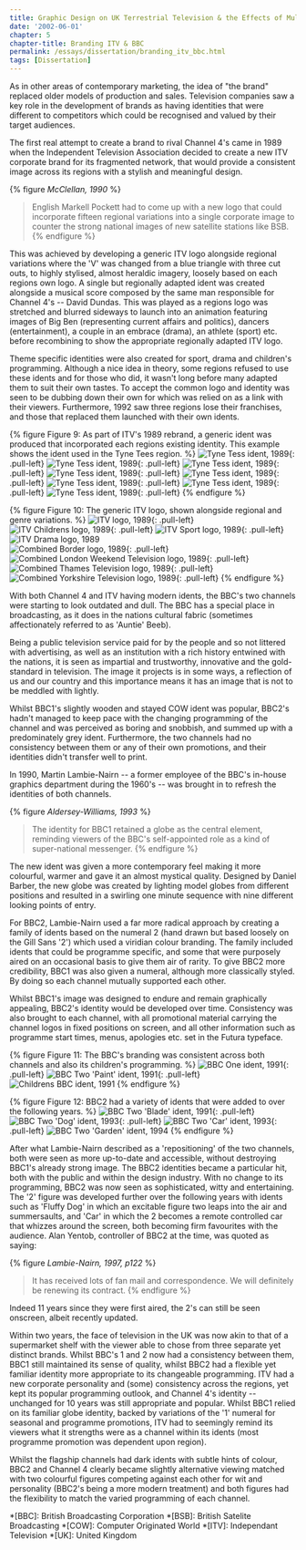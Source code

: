 ```yaml
---
title: Graphic Design on UK Terrestrial Television & the Effects of Multi-Channel Growth
date: '2002-06-01'
chapter: 5
chapter-title: Branding ITV & BBC
permalink: /essays/dissertation/branding_itv_bbc.html
tags: [Dissertation]
---
```

As in other areas of contemporary marketing, the idea of "the brand" replaced older models of production and sales. Television companies saw a key role in the development of brands as having identities that were different to competitors which could be recognised and valued by their target audiences.

The first real attempt to create a brand to rival Channel 4's came in 1989 when the Independent Television Association decided to create a new ITV corporate brand for its fragmented network, that would provide a consistent image across its regions with a stylish and meaningful design.

{% figure <cite>McClellan, 1990</cite> %}
> English Markell Pockett had to come up with a new logo that could incorporate fifteen regional variations into a single corporate image to counter the strong national images of new satellite stations like BSB.
{% endfigure %}

This was achieved by developing a generic ITV logo alongside regional variations where the 'V' was changed from a blue triangle with three cut outs, to highly stylised, almost heraldic imagery, loosely based on each regions own logo. A single but regionally adapted ident was created alongside a musical score composed by the same man responsible for Channel 4's -- David Dundas. This was played as a regions logo was stretched and blurred sideways to launch into an animation featuring images of Big Ben (representing current affairs and politics), dancers (entertainment), a couple in an embrace (drama), an athlete (sport) etc. before recombining to show the appropriate regionally adapted ITV logo.

Theme specific identities were also created for sport, drama and children's programming. Although a nice idea in theory, some regions refused to use these idents and for those who did, it wasn't long before many adapted them to suit their own tastes. To accept the common logo and identity was seen to be dubbing down their own for which was relied on as a link with their viewers. Furthermore, 1992 saw three regions lose their franchises, and those that replaced them launched with their own idents.

{% figure Figure 9: As part of ITV's 1989 rebrand, a generic ident was produced that incorporated each regions existing identity. This example shows the ident used in the Tyne Tees region. %}
![Tyne Tess ident, 1989](/assets/images/essays/dissertation/figure-9a.png){: .pull-left}
![Tyne Tess ident, 1989](/assets/images/essays/dissertation/figure-9b.png){: .pull-left}
![Tyne Tess ident, 1989](/assets/images/essays/dissertation/figure-9c.png){: .pull-left}
![Tyne Tess ident, 1989](/assets/images/essays/dissertation/figure-9d.png){: .pull-left}
![Tyne Tess ident, 1989](/assets/images/essays/dissertation/figure-9e.png){: .pull-left}
![Tyne Tess ident, 1989](/assets/images/essays/dissertation/figure-9f.png){: .pull-left}
![Tyne Tess ident, 1989](/assets/images/essays/dissertation/figure-9g.png){: .pull-left}
![Tyne Tess ident, 1989](/assets/images/essays/dissertation/figure-9h.png){: .pull-left}
{% endfigure %}

{% figure Figure 10: The generic ITV logo, shown alongside regional and genre variations. %}
![ITV logo, 1989](/assets/images/essays/dissertation/figure-10a.png){: .pull-left}
![ITV Childrens logo, 1989](/assets/images/essays/dissertation/figure-10b.png){: .pull-left}
![ITV Sport logo, 1989](/assets/images/essays/dissertation/figure-10c.png){: .pull-left}
![ITV Drama logo, 1989](/assets/images/essays/dissertation/figure-10d.png)<br/>
![Combined Border logo, 1989](/assets/images/essays/dissertation/figure-10e.png){: .pull-left}
![Combined London Weekend Television logo, 1989](/assets/images/essays/dissertation/figure-10f.png){: .pull-left}
![Combined Thames Television logo, 1989](/assets/images/essays/dissertation/figure-10g.png){: .pull-left}
![Combined Yorkshire Television logo, 1989](/assets/images/essays/dissertation/figure-10h.png){: .pull-left}
{% endfigure %}

With both Channel 4 and ITV having modern idents, the BBC's two channels were starting to look outdated and dull. The BBC has a special place in broadcasting, as it does in the nations cultural fabric (sometimes affectionately referred to as 'Auntie' Beeb).

Being a public television service paid for by the people and so not littered with advertising, as well as an institution with a rich history entwined with the nations, it is seen as impartial and trustworthy, innovative and the gold-standard in television. The image it projects is in some ways, a reflection of us and our country and this importance means it has an image that is not to be meddled with lightly.

Whilst BBC1's slightly wooden and stayed COW ident was popular, BBC2's hadn't managed to keep pace with the changing programming of the channel and was perceived as boring and snobbish, and summed up with a predominately grey ident. Furthermore, the two channels had no consistency between them or any of their own promotions, and their identities didn't transfer well to print.

In 1990, Martin Lambie-Nairn -- a former employee of the BBC's in-house graphics department during the 1960's -- was brought in to refresh the identities of both channels.

{% figure <cite>Aldersey-Williams, 1993</cite> %}
> The identity for BBC1 retained a globe as the central element, reminding viewers of the BBC's self-appointed role as a kind of super-national messenger.
{% endfigure %}

The new ident was given a more contemporary feel making it more colourful, warmer and gave it an almost mystical quality. Designed by Daniel Barber, the new globe was created by lighting model globes from different positions and resulted in a swirling one minute sequence with nine different looking points of entry.

For BBC2, Lambie-Nairn used a far more radical approach by creating a family of idents based on the numeral 2 (hand drawn but based loosely on the Gill Sans '2') which used a viridian colour branding. The family included idents that could be programme specific, and some that were purposely aired on an occasional basis to give them air of rarity. To give BBC2 more credibility, BBC1 was also given a numeral, although more classically styled. By doing so each channel mutually supported each other.

Whilst BBC1's image was designed to endure and remain graphically appealing, BBC2's identity would be developed over time. Consistency was also brought to each channel, with all promotional material carrying the channel logos in fixed positions on screen, and all other information such as programme start times, menus, apologies etc. set in the Futura typeface.

{% figure Figure 11: The BBC's branding was consistent across both channels and also its children's programming. %}
![BBC One ident, 1991](/assets/images/essays/dissertation/figure-11a.png){: .pull-left}
![BBC Two 'Paint' ident, 1991](/assets/images/essays/dissertation/figure-11b.png){: .pull-left}
![Childrens BBC ident, 1991](/assets/images/essays/dissertation/figure-11c.png)
{% endfigure %}

{% figure Figure 12: BBC2 had a variety of idents that were added to over the following years. %}
![BBC Two 'Blade' ident, 1991](/assets/images/essays/dissertation/figure-12a.png){: .pull-left}
![BBC Two 'Dog' ident, 1993](/assets/images/essays/dissertation/figure-12b.png){: .pull-left}
![BBC Two 'Car' ident, 1993](/assets/images/essays/dissertation/figure-12c.png){: .pull-left}
![BBC Two 'Garden' ident, 1994](/assets/images/essays/dissertation/figure-12d.png)
{% endfigure %}

After what Lambie-Nairn described as a 'repositioning' of the two channels, both were seen as more up-to-date and accessible, without destroying BBC1's already strong image. The BBC2 identities became a particular hit, both with the public and within the design industry. With no change to its programming, BBC2 was now seen as sophisticated, witty and entertaining. The '2' figure was developed further over the following years with idents such as 'Fluffy Dog' in which an excitable figure two leaps into the air and summersaults, and 'Car' in which the 2 becomes a remote controlled car that whizzes around the screen, both becoming firm favourites with the audience. Alan Yentob, controller of BBC2 at the time, was quoted as saying:

{% figure <cite>Lambie-Nairn, 1997, p122</cite> %}
> It has received lots of fan mail and correspondence. We will definitely be renewing its contract.
{% endfigure %}

Indeed 11 years since they were first aired, the 2's can still be seen onscreen, albeit recently updated.

Within two years, the face of television in the UK was now akin to that of a supermarket shelf with the viewer able to chose from three separate yet distinct brands. Whilst BBC's 1 and 2 now had a consistency between them, BBC1 still maintained its sense of quality, whilst BBC2 had a flexible yet familiar identity more appropriate to its changeable programming. ITV had a new corporate personality and (some) consistency across the regions, yet kept its popular programming outlook, and Channel 4's identity -- unchanged for 10 years was still appropriate and popular. Whilst BBC1 relied on its familiar globe identity, backed by variations of the '1' numeral for seasonal and programme promotions, ITV had to seemingly remind its viewers what it strengths were as a channel within its idents (most programme promotion was dependent upon region).

Whilst the flagship channels had dark idents with subtle hints of colour, BBC2 and Channel 4 clearly became slightly alternative viewing matched with two colourful figures competing against each other for wit and personality (BBC2's being a more modern treatment) and both figures had the flexibility to match the varied programming of each channel.

*[BBC]: British Broadcasting Corporation
*[BSB]: British Satelite Broadcasting
*[COW]: Computer Originated World
*[ITV]: Independant Television
*[UK]: United Kingdom
